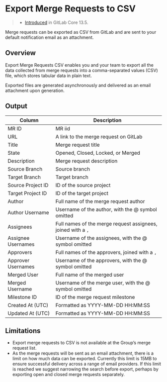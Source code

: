 # Export Merge Requests to CSV

> - [Introduced](https://gitlab.com/gitlab-org/gitlab/-/issues/3619) in GitLab Core 13.5.

Merge requests can be exported as CSV from GitLab and are sent to your default notification email as an attachment.

## Overview

Export Merge Requests CSV enables you and your team to export all the data collected from merge requests into a comma-separated values (CSV) file, which stores tabular data in plain text. 

Exported files are generated asynchronously and delivered as an email attachment upon generation.

## Output

| Column             | Description                                                  |
|--------------------|--------------------------------------------------------------|
| MR ID              | MR iid                                                       |
| URL                | A link to the merge request on GitLab                        |
| Title              | Merge request title                                          |
| State              | Opened, Closed, Locked, or Merged                            |
| Description        | Merge request description                                    |
| Source Branch      | Source branch                                                |
| Target Branch      | Target branch                                                |
| Source Project ID  | ID of the source project                                     |
| Target Project ID  | ID of the target project                                     |
| Author             | Full name of the merge request author                        |
| Author Username    | Username of the author, with the @ symbol omitted            |
| Assignees          | Full names of the merge request assignees, joined with a `,` |
| Assignee Usernames | Username of the assignees, with the @ symbol omitted         |
| Approvers          | Full names of the approvers, joined with a `,`               |
| Approver Usernames | Username of the approvers, with the @ symbol omitted         |
| Merged User        | Full name of the merged user                                 |
| Merged Username    | Username of the merge user, with the @ symbol omitted        |
| Milestone ID       | ID of the merge request milestone                            |
| Created At (UTC)   | Formatted as YYYY-MM-DD HH:MM:SS                             |
| Updated At (UTC)   | Formatted as YYYY-MM-DD HH:MM:SS                             |

## Limitations

- Export merge requests to CSV is not available at the Group’s merge request list.
- As the merge requests will be sent as an email attachment, there is a limit on how much data can be exported. Currently this limit is 15MB to ensure successful delivery across a range of email providers. If this limit is reached we suggest narrowing the search before export, perhaps by exporting open and closed merge requests separately. 

